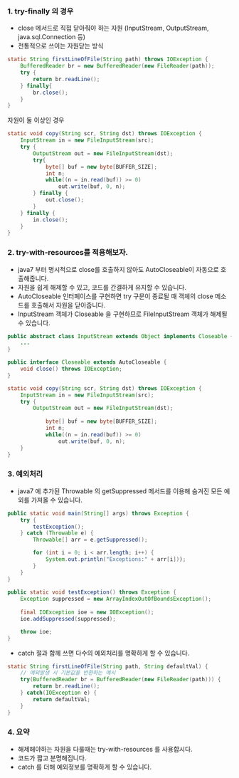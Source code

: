 ### 1. try-finally 의 경우
- close 메서드로 직접 닫아줘야 하는 자원 (InputStream, OutputStream, java.sql.Connection 등)
- 전통적으로 쓰이는 자원닫는 방식

```java
static String firstLineOfFile(String path) throws IOException {
    BufferedReader br = new BufferedReader(new FileReader(path));
    try {
        return br.readLine();
    } finally{
        br.close();
    }
}
```

자원이 둘 이상인 경우
```java
static void copy(String scr, String dst) throws IOException {
    InputStream in = new FileInputStream(src);
    try {
        OutputStream out = new FileInputStream(dst);
        try{
            byte[] buf = new byte[BUFFER_SIZE];
            int n;
            while((n = in.read(buf)) >= 0)
                out.write(buf, 0, n);
        } finally {
            out.close();
        }
    } finally {
        in.close();
    }
}
```


### 2. try-with-resources를 적용해보자.
- java7 부터 명시적으로 close를 호출하지 않아도 AutoCloseable이 자동으로 호출해줍니다.
- 자원을 쉽게 해제할 수 있고, 코드를 간결하게 유지할 수 있습니다.
- AutoCloseable 인터페이스를 구현하면 try 구문이 종료될 때 객체의 close 메소드를 호출해서 자원을 닫아줍니다.
- InputStream 객체가 Closeable 을 구현하므로 FileInputStream 객체가 해제될 수 있습니다.
```java
public abstract class InputStream extends Object implements Closeable {
    ...
}

public interface Closeable extends AutoCloseable {
    void close() throws IOException;
}
```

```java
static void copy(String scr, String dst) throws IOException {
    InputStream in = new FileInputStream(src);
    try {
        OutputStream out = new FileInputStream(dst);
        
            byte[] buf = new byte[BUFFER_SIZE];
            int n;
            while((n = in.read(buf)) >= 0)
                out.write(buf, 0, n);
    }
}
```

### 3. 예외처리
- java7 에 추가된 Throwable 의 getSuppressed 메서드를 이용해 숨겨진 모든 예외를 가져올 수 있습니다.
```java
public static void main(String[] args) throws Exception {
    try {
        testException();
    } catch (Throwable e) {
        Throwable[] arr = e.getSuppressed();

        for (int i = 0; i < arr.length; i++) {
            System.out.println("Exceptions:" + arr[i]));
        }
    }
}
    
public static void testException() throws Exception {
    Exception suppressed = new ArrayIndexOutOfBoundsException();
    
    final IOException ioe = new IOException();
    ioe.addSuppressed(suppressed);

    throw ioe;
}
```


- catch 절과 함께 쓰면 다수의 예외처리를 명확하게 할 수 있습니다.
```java
static String firstLineOfFile(String path, String defaultVal) {
    // 예외발생 시 기본값을 반환하는 예시
    try(BufferedReader br = BufferedReader(new FileReader(path))) {
        return br.readLine();
    } catch(IOException e) {
        return defaultVal;
    }
}
```


### 4. 요약
- 해제해야하는 자원을 다룰때는 try-with-resources 를 사용합시다.
- 코드가 짧고 분명해집니다.
- catch 를 더해 예외정보를 명확하게 할 수 있습니다.